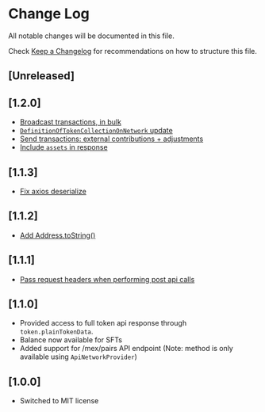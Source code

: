 # Change Log

All notable changes will be documented in this file.

Check [Keep a Changelog](http://keepachangelog.com/) for recommendations on how to structure this file.

## [Unreleased]

## [1.2.0]
 - [Broadcast transactions, in bulk](https://github.com/ElrondNetwork/elrond-sdk-erdjs-network-providers/pull/28)
 - [`DefinitionOfTokenCollectionOnNetwork` update](https://github.com/ElrondNetwork/elrond-sdk-erdjs-network-providers/pull/16)
 - [Send transactions: external contributions + adjustments](https://github.com/ElrondNetwork/elrond-sdk-erdjs-network-providers/pull/31)
 - [Include `assets` in response](https://github.com/ElrondNetwork/elrond-sdk-erdjs-network-providers/pull/14)

## [1.1.3]
 - [Fix axios deserialize](https://github.com/ElrondNetwork/elrond-sdk-erdjs-network-providers/pull/29)

## [1.1.2]
 - [Add Address.toString()](https://github.com/ElrondNetwork/elrond-sdk-erdjs-network-providers/pull/27)

## [1.1.1]
 - [Pass request headers when performing post api calls](https://github.com/ElrondNetwork/elrond-sdk-erdjs-network-providers/pull/26)

## [1.1.0]

-   Provided access to full token api response through `token.plainTokenData`.
-   Balance now available for SFTs
-   Added support for /mex/pairs API endpoint (Note: method is only available using `ApiNetworkProvider`)

## [1.0.0]

-   Switched to MIT license
